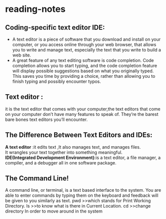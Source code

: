 # reading-notes
## Coding-specific text editor IDE:
* A text editor is a piece of software that you download and install on your computer, or you access online through your web browser, that allows you to write and manage text, especially the text that you write to build a web site.
* A great feature of any text editing software is code completion. Code completion allows you to start typing, and the code completion feature will display possible suggestions based on what you originally typed. This saves you time by providing a choice, rather than allowing you to finish typing and possibly encounter typos.

## Text editor :
it is the text editor that comes with your computer,the text editors that come on your computer don’t have many features to speak of. They’re the barest bare bones text editors you’ll encounter.

## The Difference Between Text Editors and IDEs:
**A text editor** :it edits text ,It also manages text, and manages files.<br>It wrangles your text together into something meaningful.<br>
**IDE(Integrated Development Environment)**:is a text editor, a file manager, a compiler, and a debugger all in one software package.

## The Command Line!
A command line, or terminal, is a text based interface to the system. You are able to enter commands by typing them on the keyboard and feedback will be given to you similarly as text.
pwd  >>which stands for Print Working Directory.
ls   >>to know what is there in Current Location.
cd   >>change directory In order to move around in the system
